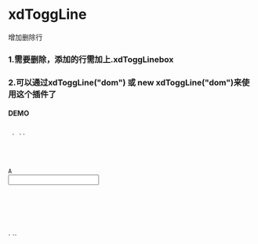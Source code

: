 # xdToggLine
增加删除行

<h3>1.需要删除，添加的行需加上.xdToggLinebox</h3>

<h3>2.可以通过xdToggLine("dom") 或 new xdToggLine("dom")来使用这个插件了</h3>
<h4>DEMO</h4>
<CODE>
 ` `` 
<div class="demowarap">
            <div class="xdToggLinebox demobox">
                <div class="chooseItem">A</div><input type="text" value="" />
            </div>           
        </div>
        <script src="jquery.js"></script>
        <script src="xdToggLine.js"></script>
        <script>
          new xdToggLine(".demowarap");
        </script>
</CODE>
` `` 

